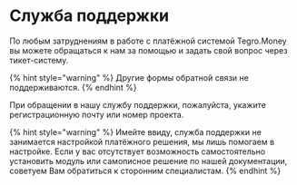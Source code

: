 # Служба поддержки

По любым затруднениям в работе с платёжной системой Tegro.Money вы можете обращаться к нам за помощью и задать свой вопрос через тикет-систему.

{% hint style="warning" %}
Другие формы обратной связи не поддерживаются.
{% endhint %}

При обращении в нашу службу поддержки, пожалуйста, укажите регистрационную почту или номер проекта.&#x20;

{% hint style="warning" %}
Имейте ввиду, служба поддержки не занимается настройкой платёжного решения, мы лишь помогаем в настройке. Если у вас отсутствует возможность самостоятельно установить модуль или самописное решение по нашей документации, советуем Вам обратиться к сторонним специалистам.&#x20;
{% endhint %}
